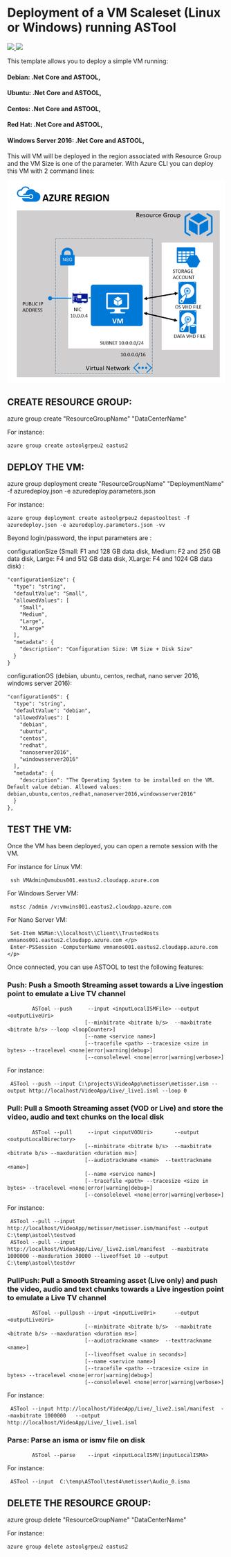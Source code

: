 # Deployment of a VM Scaleset  (Linux or Windows) running ASTool 

<a href="https://portal.azure.com/#create/Microsoft.Template/uri/https%3A%2F%2Fraw.githubusercontent.com%2Fflecoqui%2FASTool%2Fmaster%2FAzure%2F101-vm-astool-release-vmss-universal%2Fazuredeploy.json" target="_blank">
    <img src="http://azuredeploy.net/deploybutton.png"/>
</a>
<a href="http://armviz.io/#/?load=https%3A%2F%2Fraw.githubusercontent.com%2Fflecoqui%2FASTool%2Fmaster%2FAzure%2F101-vm-astool-release-vmss-universal%2Fazuredeploy.json" target="_blank">
    <img src="http://armviz.io/visualizebutton.png"/>
</a>


This template allows you to deploy a simple VM running: </p>
#### Debian: .Net Core and ASTOOL,
#### Ubuntu: .Net Core and ASTOOL, 
#### Centos: .Net Core and ASTOOL, 
#### Red Hat: .Net Core and ASTOOL,
#### Windows Server 2016: .Net Core and ASTOOL,
This will VM will be deployed in the region associated with Resource Group and the VM Size is one of the parameter.
With Azure CLI you can deploy this VM with 2 command lines:

![](https://raw.githubusercontent.com/flecoqui/ASTool/master/Azure/101-vm-astool-release-vmss-universal/Docs/1-architecture.png)

## CREATE RESOURCE GROUP:
azure group create "ResourceGroupName" "DataCenterName"

For instance:

    azure group create astoolgrpeu2 eastus2

## DEPLOY THE VM:
azure group deployment create "ResourceGroupName" "DeploymentName"  -f azuredeploy.json -e azuredeploy.parameters.json

For instance:

    azure group deployment create astoolgrpeu2 depastooltest -f azuredeploy.json -e azuredeploy.parameters.json -vv

Beyond login/password, the input parameters are :</p>
configurationSize (Small: F1 and 128 GB data disk, Medium: F2 and 256 GB data disk, Large: F4 and 512 GB data disk, XLarge: F4 and 1024 GB data disk) : 

    "configurationSize": {
      "type": "string",
      "defaultValue": "Small",
      "allowedValues": [
        "Small",
        "Medium",
        "Large",
        "XLarge"
      ],
      "metadata": {
        "description": "Configuration Size: VM Size + Disk Size"
      }
    }

configurationOS (debian, ubuntu, centos, redhat, nano server 2016, windows server 2016): 

    "configurationOS": {
      "type": "string",
      "defaultValue": "debian",
      "allowedValues": [
        "debian",
        "ubuntu",
        "centos",
        "redhat",
        "nanoserver2016",
        "windowsserver2016"
      ],
      "metadata": {
        "description": "The Operating System to be installed on the VM. Default value debian. Allowed values: debian,ubuntu,centos,redhat,nanoserver2016,windowsserver2016"
      }
    },



## TEST THE VM:
Once the VM has been deployed, you can open a remote session with the VM.

For instance for Linux VM:

     ssh VMAdmin@vmubus001.eastus2.cloudapp.azure.com

For Windows Server VM:

     mstsc /admin /v:vmwins001.eastus2.cloudapp.azure.com

For Nano Server VM:

     Set-Item WSMan:\\localhost\\Client\\TrustedHosts vmnanos001.eastus2.cloudapp.azure.com </p>
     Enter-PSSession -ComputerName vmnanos001.eastus2.cloudapp.azure.com </p>


Once connected, you can use ASTOOL to test the following features:</p>
### Push: Push a Smooth Streaming asset towards a Live ingestion point to emulate a Live TV channel

            ASTool --push     --input <inputLocalISMFile> --output <outputLiveUri> 
                             [--minbitrate <bitrate b/s>  --maxbitrate <bitrate b/s> --loop <loopCounter>]
                             [--name <service name>]
                             [--tracefile <path> --tracesize <size in bytes> --tracelevel <none|error|warning|debug>]
                             [--consolelevel <none|error|warning|verbose>]


For instance:

     ASTool --push --input C:\projects\VideoApp\metisser\metisser.ism --output http://localhost/VideoApp/Live/_live1.isml --loop 0


### Pull: Pull a Smooth Streaming asset (VOD or Live) and store the video, audio and text chunks on the local disk

            ASTool --pull     --input <inputVODUri>       --output <outputLocalDirectory> 
			                 [--minbitrate <bitrate b/s>  --maxbitrate <bitrate b/s> --maxduration <duration ms>]
                             [--audiotrackname <name>  --texttrackname <name>]
                             [--name <service name>]
                             [--tracefile <path> --tracesize <size in bytes> --tracelevel <none|error|warning|debug>]
                             [--consolelevel <none|error|warning|verbose>]

For instance:

     ASTool --pull --input http://localhost/VideoApp/metisser/metisser.ism/manifest --output C:\temp\astool\testvod
     ASTool --pull --input http://localhost/VideoApp/Live/_live2.isml/manifest  --maxbitrate 1000000 --maxduration 30000 --liveoffset 10 --output C:\temp\astool\testdvr



### PullPush: Pull a Smooth Streaming asset (Live only) and push the video, audio and text chunks towards a Live ingestion point to emulate a Live TV channel 

            ASTool --pullpush --input <inputLiveUri>      --output <outputLiveUri>  
                             [--minbitrate <bitrate b/s>  --maxbitrate <bitrate b/s> --maxduration <duration ms>]
                             [--audiotrackname <name>  --texttrackname <name>]
                             [--liveoffset <value in seconds>]
                             [--name <service name>]
                             [--tracefile <path> --tracesize <size in bytes> --tracelevel <none|error|warning|debug>]
                             [--consolelevel <none|error|warning|verbose>]
For instance:

     ASTool --input http://localhost/VideoApp/Live/_live2.isml/manifest  --maxbitrate 1000000   --output http://localhost/VideoApp/Live/_live1.isml


### Parse: Parse an isma or ismv file on disk 

            ASTool --parse    --input <inputLocalISMV|inputLocalISMA>  

For instance:

     ASTool --input  C:\temp\ASTool\test4\metisser\Audio_0.isma



</p>

## DELETE THE RESOURCE GROUP:
azure group delete "ResourceGroupName" "DataCenterName"

For instance:

    azure group delete astoolgrpeu2 eastus2
